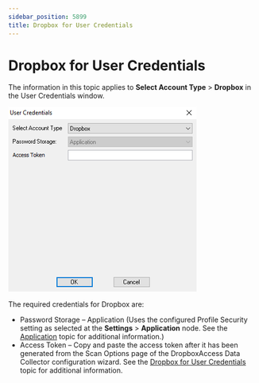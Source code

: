 ```yaml
---
sidebar_position: 5899
title: Dropbox for User Credentials
---
```


# Dropbox for User Credentials

The information in this topic applies to **Select Account Type** > **Dropbox** in the User Credentials window.

![User Credentials - Dropbox](../../../../../../../../static/images/AccessAnalyzer_12.0/Content/Resources/Images/EnterpriseAuditor/Admin/Settings/Connection/Dropbox.png "User Credentials - Dropbox")

The required credentials for Dropbox are:

* Password Storage – Application (Uses the configured Profile Security setting as selected at the **Settings** > **Application** node. See the [Application](../../Application/Overview "Application") topic for additional information.)
* Access Token – Copy and paste the access token after it has been generated from the Scan Options page of the DropboxAccess Data Collector configuration wizard. See the [Dropbox for User Credentials](# "Dropbox for User Credentials") topic for additional information.